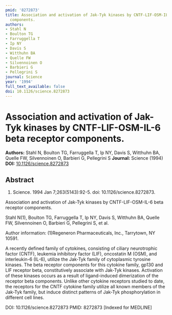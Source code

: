 ```yaml
---
pmid: '8272873'
title: Association and activation of Jak-Tyk kinases by CNTF-LIF-OSM-IL-6 beta receptor
  components.
authors:
- Stahl N
- Boulton TG
- Farruggella T
- Ip NY
- Davis S
- Witthuhn BA
- Quelle FW
- Silvennoinen O
- Barbieri G
- Pellegrini S
journal: Science
year: '1994'
full_text_available: false
doi: 10.1126/science.8272873
---
```


# Association and activation of Jak-Tyk kinases by CNTF-LIF-OSM-IL-6 beta receptor components.
**Authors:** Stahl N, Boulton TG, Farruggella T, Ip NY, Davis S, Witthuhn BA, Quelle FW, Silvennoinen O, Barbieri G, Pellegrini S
**Journal:** Science (1994)
**DOI:** [10.1126/science.8272873](https://doi.org/10.1126/science.8272873)

## Abstract

1. Science. 1994 Jan 7;263(5143):92-5. doi: 10.1126/science.8272873.

Association and activation of Jak-Tyk kinases by CNTF-LIF-OSM-IL-6 beta receptor 
components.

Stahl N(1), Boulton TG, Farruggella T, Ip NY, Davis S, Witthuhn BA, Quelle FW, 
Silvennoinen O, Barbieri G, Pellegrini S, et al.

Author information:
(1)Regeneron Pharmaceuticals, Inc., Tarrytown, NY 10591.

A recently defined family of cytokines, consisting of ciliary neurotrophic 
factor (CNTF), leukemia inhibitory factor (LIF), oncostatin M (OSM), and 
interleukin-6 (IL-6), utilize the Jak-Tyk family of cytoplasmic tyrosine 
kinases. The beta receptor components for this cytokine family, gp130 and LIF 
receptor beta, constitutively associate with Jak-Tyk kinases. Activation of 
these kinases occurs as a result of ligand-induced dimerization of the receptor 
beta components. Unlike other cytokine receptors studied to date, the receptors 
for the CNTF cytokine family utilize all known members of the Jak-Tyk family, 
but induce distinct patterns of Jak-Tyk phosphorylation in different cell lines.

DOI: 10.1126/science.8272873
PMID: 8272873 [Indexed for MEDLINE]
